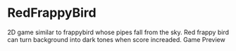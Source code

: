 # RedFrappyBird
2D game similar to frappybird whose pipes fall from the sky. Red frappy bird can turn background into dark tones when score increaded.
Game Preview
